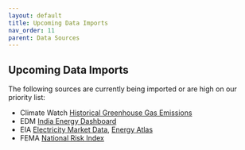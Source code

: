 ```yaml
---
layout: default
title: Upcoming Data Imports
nav_order: 11
parent: Data Sources
---
```

## Upcoming Data Imports

The following sources are currently being imported or are high on our priority list:

* Climate Watch [Historical Greenhouse Gas Emissions](https://www.climatewatchdata.org/ghg-emissions?end_year=2018&start_year=1990)
* EDM [India Energy Dashboard](https://edm.niti.gov.in/)
* EIA [Electricity Market Data](https://www.eia.gov/electricity/data/eia923/), [Energy Atlas](https://atlas.eia.gov/)
* FEMA [National Risk Index](https://hazards.fema.gov/nri/)

